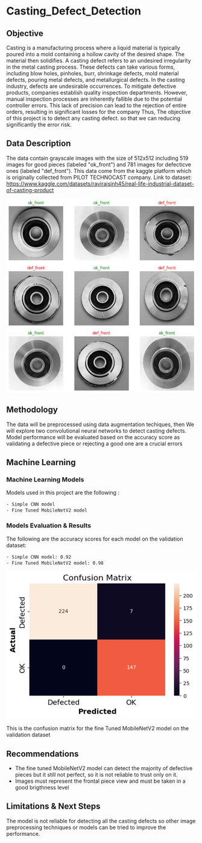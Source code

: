 # Casting_Defect_Detection

## Objective
Casting is a manufacturing process where a liquid material is typically poured into a mold containing a hollow cavity of the desired shape. The material then solidifies. 
A casting defect refers to an undesired irregularity in the metal casting process. These defects can take various forms, including blow holes, pinholes, burr, shrinkage defects, mold material defects, pouring metal defects, and metallurgical defects.
In the casting industry, defects are undesirable occurrences. To mitigate defective products, companies establish quality inspection departments. However, manual inspection processes are inherently fallible due to the potential controller errors. This lack of precision can lead to the rejection of entire orders, resulting in significant losses for the company
Thus, The objective of this project is to detect any casting defect. so that we can reducing significantly the error risk.

## Data Description
The data contain grayscale images with the size of 512x512 including 519 images for good pieces (labeled "ok_front") and 781 images for defecticve ones (labeled "def_front").
This data come from the kaggle platform which is originally collected from PILOT TECHNOCAST company.
Link to dataset: https://www.kaggle.com/datasets/ravirajsinh45/real-life-industrial-dataset-of-casting-product

<p align = "center"> 
  <img src = "https://github.com/Mahdi-Kriaa/Casting_Defect_Detection/blob/main/images/ok+def.png">
</p>

## Methodology
The data will be preprocessed using data augmentation techiques, then We will explore two convolutional neural networks to detect casting defects. Model performance will be evaluated based on the accuracy score as validating a defective piece or rejecting a good one are a crucial errors


## Machine Learning 

### Machine Learning Models

Models used in this project are the following :

    - Simple CNN model
    - Fine Tuned MobileNetV2 model

### Models Evaluation & Results

The following are the accuracy scores for each model on the validation dataset:

    - Simple CNN model: 0.92
    - Fine Tuned MobileNetV2 model: 0.98

<p align = "center"> 
  <img src = "https://github.com/Mahdi-Kriaa/Casting_Defect_Detection/blob/main/images/confusion_matrix.png">
</p>

This is the confusion matrix for the fine Tuned MobileNetV2 model on the validation dataset
## Recommendations
- The fine tuned MobileNetV2 model can detect the majority of defective pieces but it still not perfect, so it is not reliable to trust only on it.
- Images must represent the frontal piece view and must be taken in a good brigthness level

## Limitations & Next Steps

The model is not reliable for detecting all the casting defects so other image preprocessing techniques or models can be tried to improve the performance.


 
